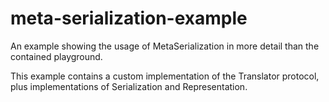 # meta-serialization-example
An example showing the usage of MetaSerialization in more detail than the contained playground.

This example contains a custom implementation of the Translator protocol, plus implementations of Serialization and Representation.
